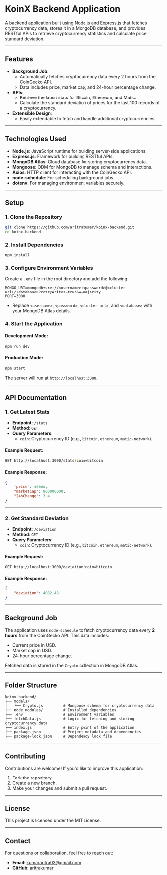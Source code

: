 # **KoinX Backend Application**

A backend application built using Node.js and Express.js that fetches cryptocurrency data, stores it in a MongoDB database, and provides RESTful APIs to retrieve cryptocurrency statistics and calculate price standard deviation.

---

## **Features**
- **Background Job**:
  - Automatically fetches cryptocurrency data every 2 hours from the CoinGecko API.
  - Data includes price, market cap, and 24-hour percentage change.
- **APIs**:
  - Retrieve the latest stats for Bitcoin, Ethereum, and Matic.
  - Calculate the standard deviation of prices for the last 100 records of a cryptocurrency.
- **Extensible Design**:
  - Easily extendable to fetch and handle additional cryptocurrencies.

---

## **Technologies Used**
- **Node.js**: JavaScript runtime for building server-side applications.
- **Express.js**: Framework for building RESTful APIs.
- **MongoDB Atlas**: Cloud database for storing cryptocurrency data.
- **Mongoose**: ODM for MongoDB to manage schema and interactions.
- **Axios**: HTTP client for interacting with the CoinGecko API.
- **node-schedule**: For scheduling background jobs.
- **dotenv**: For managing environment variables securely.

---

## **Setup**

### **1. Clone the Repository**
```bash
git clone https://github.com/aritrakumar/koinx-backend.git
cd koinx-backend
```

### **2. Install Dependencies**
```bash
npm install
```

### **3. Configure Environment Variables**
Create a `.env` file in the root directory and add the following:
```env
MONGO_URI=mongodb+srv://<username>:<password>@<cluster-url>/<database>?retryWrites=true&w=majority
PORT=3000
```
- Replace `<username>`, `<password>`, `<cluster-url>`, and `<database>` with your MongoDB Atlas details.

### **4. Start the Application**
#### Development Mode:
```bash
npm run dev
```

#### Production Mode:
```bash
npm start
```

The server will run at `http://localhost:3000`.

---

## **API Documentation**

### **1. Get Latest Stats**
- **Endpoint**: `/stats`
- **Method**: `GET`
- **Query Parameters**:
  - `coin`: Cryptocurrency ID (e.g., `bitcoin`, `ethereum`, `matic-network`).

#### Example Request:
```bash
GET http://localhost:3000/stats?coin=bitcoin
```

#### Example Response:
```json
{
    "price": 40000,
    "marketCap": 800000000,
    "24hChange": 3.4
}
```

---

### **2. Get Standard Deviation**
- **Endpoint**: `/deviation`
- **Method**: `GET`
- **Query Parameters**:
  - `coin`: Cryptocurrency ID (e.g., `bitcoin`, `ethereum`, `matic-network`).

#### Example Request:
```bash
GET http://localhost:3000/deviation?coin=bitcoin
```

#### Example Response:
```json
{
    "deviation": 4082.48
}
```

---

## **Background Job**
The application uses `node-schedule` to fetch cryptocurrency data every **2 hours** from the CoinGecko API. This data includes:
- Current price in USD.
- Market cap in USD.
- 24-hour percentage change.

Fetched data is stored in the `Crypto` collection in MongoDB Atlas.

---

## **Folder Structure**
```
koinx-backend/
├── models/
│   └── Crypto.js         # Mongoose schema for cryptocurrency data
├── node_modules/         # Installed dependencies
├── .env                  # Environment variables
├── fetchData.js          # Logic for fetching and storing cryptocurrency data
├── index.js              # Entry point of the application
├── package.json          # Project metadata and dependencies
├── package-lock.json     # Dependency lock file
```

---

## **Contributing**
Contributions are welcome! If you'd like to improve this application:
1. Fork the repository.
2. Create a new branch.
3. Make your changes and submit a pull request.

---

## **License**
This project is licensed under the MIT License.

---

## **Contact**
For questions or collaboration, feel free to reach out:
- **Email**: [kumararitra03@gmail.com](mailto:kumararitra03@gmail.com)
- **GitHub**: [aritrakumar](https://github.com/aritrakumar)
